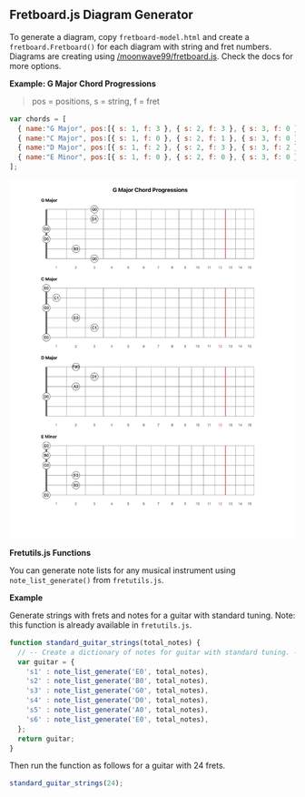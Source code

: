 ## Fretboard.js Diagram Generator

To generate a diagram, copy `fretboard-model.html` and create a `fretboard.Fretboard()` for each diagram with string and fret numbers. Diagrams are creating using [/moonwave99/fretboard.js](/moonwave99/fretboard.js). Check the docs for more options.

**Example: G Major Chord Progressions**

> pos = positions, s = string, f = fret

```javascript
var chords = [
  { name:"G Major", pos:[{ s: 1, f: 3 }, { s: 2, f: 3 }, { s: 3, f: 0 }, { s: 4, f: 0 }, { s: 5, f: 2 }, { s: 6, f: 3 }] },
  { name:"C Major", pos:[{ s: 1, f: 0 }, { s: 2, f: 1 }, { s: 3, f: 0 }, { s: 4, f: 2 }, { s: 5, f: 3 }, { s: 6, f: 0 }] },
  { name:"D Major", pos:[{ s: 1, f: 2 }, { s: 2, f: 3 }, { s: 3, f: 2 }, { s: 4, f: 0 }] },
  { name:"E Minor", pos:[{ s: 1, f: 0 }, { s: 2, f: 0 }, { s: 3, f: 0 }, { s: 4, f: 2 }, { s: 5, f: 2 }, { s: 6, f: 0 }] }
];

```

![Example Image](example.jpg)

**Fretutils.js Functions**

You can generate note lists for any musical instrument using `note_list_generate()` from `fretutils.js`.

**Example**

Generate strings with frets and notes for a guitar with standard tuning. Note: this function is already available in `fretutils.js`.

```javascript
function standard_guitar_strings(total_notes) {
  // -- Create a dictionary of notes for guitar with standard tuning. -- //
  var guitar = {
    's1' : note_list_generate('E0', total_notes),
    's2' : note_list_generate('B0', total_notes),
    's3' : note_list_generate('G0', total_notes),
    's4' : note_list_generate('D0', total_notes),
    's5' : note_list_generate('A0', total_notes),
    's6' : note_list_generate('E0', total_notes),
  };
  return guitar;
}
```

Then run the function as follows for a guitar with 24 frets.

```javascript
standard_guitar_strings(24);
```